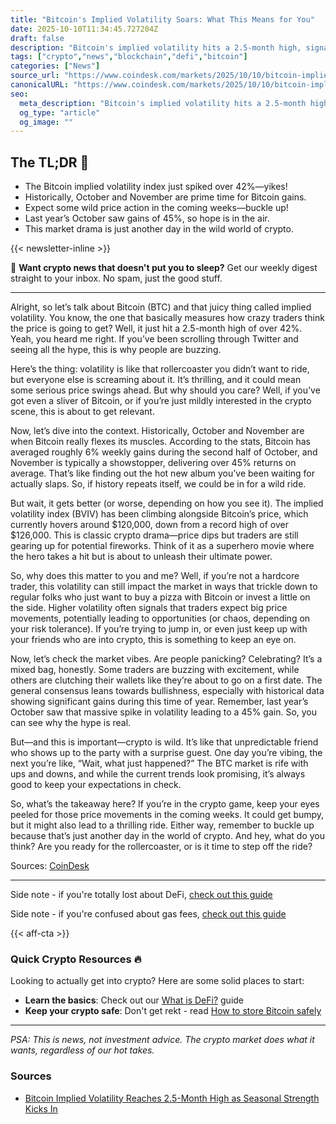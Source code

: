 ```yaml
---
title: "Bitcoin's Implied Volatility Soars: What This Means for You"
date: 2025-10-10T11:34:45.727204Z
draft: false
description: "Bitcoin's implied volatility hits a 2.5-month high, signaling potential price swings. Here's why you should care about this crypto news."
tags: ["crypto","news","blockchain","defi","bitcoin"]
categories: ["News"]
source_url: "https://www.coindesk.com/markets/2025/10/10/bitcoin-implied-volatility-reaches-2-5-month-high-as-seasonal-strength-kicks-in"
canonicalURL: "https://www.coindesk.com/markets/2025/10/10/bitcoin-implied-volatility-reaches-2-5-month-high-as-seasonal-strength-kicks-in"
seo:
  meta_description: "Bitcoin's implied volatility hits a 2.5-month high, signaling potential price swings. Here's why you should care about this crypto news."
  og_type: "article"
  og_image: ""
---
```


## The TL;DR 📝

- The Bitcoin implied volatility index just spiked over 42%—yikes!
- Historically, October and November are prime time for Bitcoin gains.
- Expect some wild price action in the coming weeks—buckle up!
- Last year’s October saw gains of 45%, so hope is in the air.
- This market drama is just another day in the wild world of crypto.

{{< newsletter-inline >}}

📧 **Want crypto news that doesn't put you to sleep?** Get our weekly digest straight to your inbox. No spam, just the good stuff.

---

Alright, so let’s talk about Bitcoin (BTC) and that juicy thing called implied volatility. You know, the one that basically measures how crazy traders think the price is going to get? Well, it just hit a 2.5-month high of over 42%. Yeah, you heard me right. If you’ve been scrolling through Twitter and seeing all the hype, this is why people are buzzing.

Here’s the thing: volatility is like that rollercoaster you didn’t want to ride, but everyone else is screaming about it. It’s thrilling, and it could mean some serious price swings ahead. But why should you care? Well, if you’ve got even a sliver of Bitcoin, or if you’re just mildly interested in the crypto scene, this is about to get relevant.

Now, let’s dive into the context. Historically, October and November are when Bitcoin really flexes its muscles. According to the stats, Bitcoin has averaged roughly 6% weekly gains during the second half of October, and November is typically a showstopper, delivering over 45% returns on average. That’s like finding out the hot new album you’ve been waiting for actually slaps. So, if history repeats itself, we could be in for a wild ride.

But wait, it gets better (or worse, depending on how you see it). The implied volatility index (BVIV) has been climbing alongside Bitcoin’s price, which currently hovers around $120,000, down from a record high of over $126,000. This is classic crypto drama—price dips but traders are still gearing up for potential fireworks. Think of it as a superhero movie where the hero takes a hit but is about to unleash their ultimate power.

So, why does this matter to you and me? Well, if you’re not a hardcore trader, this volatility can still impact the market in ways that trickle down to regular folks who just want to buy a pizza with Bitcoin or invest a little on the side. Higher volatility often signals that traders expect big price movements, potentially leading to opportunities (or chaos, depending on your risk tolerance). If you’re trying to jump in, or even just keep up with your friends who are into crypto, this is something to keep an eye on.

Now, let’s check the market vibes. Are people panicking? Celebrating? It’s a mixed bag, honestly. Some traders are buzzing with excitement, while others are clutching their wallets like they’re about to go on a first date. The general consensus leans towards bullishness, especially with historical data showing significant gains during this time of year. Remember, last year’s October saw that massive spike in volatility leading to a 45% gain. So, you can see why the hype is real.

But—and this is important—crypto is wild. It’s like that unpredictable friend who shows up to the party with a surprise guest. One day you’re vibing, the next you’re like, “Wait, what just happened?” The BTC market is rife with ups and downs, and while the current trends look promising, it’s always good to keep your expectations in check. 

So, what’s the takeaway here? If you’re in the crypto game, keep your eyes peeled for those price movements in the coming weeks. It could get bumpy, but it might also lead to a thrilling ride. Either way, remember to buckle up because that’s just another day in the world of crypto. And hey, what do you think? Are you ready for the rollercoaster, or is it time to step off the ride?

Sources: [CoinDesk](https://www.coindesk.com/markets/2025/10/10/bitcoin-implied-volatility-reaches-2-5-month-high-as-seasonal-strength-kicks-in)

---

Side note - if you're totally lost about DeFi, [check out this guide](/pages/what-is-defi/)

Side note - if you're confused about gas fees, [check out this guide](/pages/ethereum-gas-fees-guide/)

{{< aff-cta >}}

### Quick Crypto Resources 🔥

Looking to actually get into crypto? Here are some solid places to start:
- **Learn the basics**: Check out our [What is DeFi?](/pages/what-is-defi/) guide
- **Keep your crypto safe**: Don't get rekt - read [How to store Bitcoin safely](/pages/how-to-store-bitcoin-safely/)


---

_PSA: This is news, not investment advice. The crypto market does what it wants, regardless of our hot takes._

### Sources
- [Bitcoin Implied Volatility Reaches 2.5-Month High as Seasonal Strength Kicks In](https://www.coindesk.com/markets/2025/10/10/bitcoin-implied-volatility-reaches-2-5-month-high-as-seasonal-strength-kicks-in)

